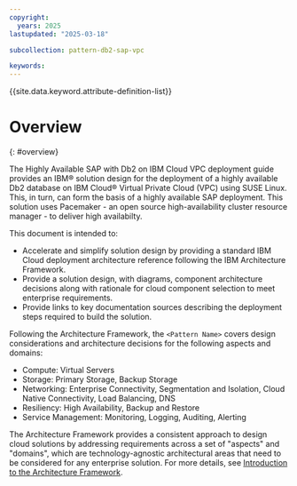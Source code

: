```yaml
---
copyright:
  years: 2025
lastupdated: "2025-03-18"

subcollection: pattern-db2-sap-vpc 

keywords:
---
```

{{site.data.keyword.attribute-definition-list}}

# Overview

{: #overview}

The Highly Available SAP with Db2 on IBM Cloud VPC deployment guide provides an IBM® solution design for the deployment of a highly available Db2 database on IBM Cloud® Virtual Private Cloud (VPC) using SUSE Linux. This, in turn, can form the basis of a highly available SAP deployment. This solution uses Pacemaker - an open source high-availability cluster resource manager - to deliver high availabilty.

This document is intended to:

* Accelerate and simplify solution design by providing a standard IBM Cloud deployment architecture reference following the IBM Architecture Framework.
* Provide a solution design, with diagrams, component architecture decisions along with rationale for cloud component selection to meet enterprise requirements.
* Provide links to key documentation sources describing the deployment steps required to build the solution.





Following the Architecture Framework, the `<Pattern Name>` covers design considerations and architecture decisions for the following aspects and domains:



- Compute: Virtual Servers
- Storage: Primary Storage, Backup Storage
- Networking: Enterprise Connectivity, Segmentation and Isolation, Cloud Native Connectivity, Load Balancing, DNS
- Resiliency: High Availability, Backup and Restore
- Service Management: Monitoring, Logging, Auditing, Alerting

The Architecture Framework provides a consistent approach to design cloud solutions by addressing requirements across a set of "aspects" and "domains", which are technology-agnostic architectural areas that need to be considered for any enterprise solution. For more details, see [Introduction to the Architecture Framework](/docs/architecture-framework).
